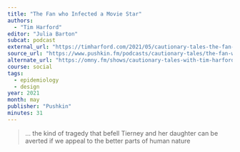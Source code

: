 ```yaml
---
title: "The Fan who Infected a Movie Star"
authors:
  - "Tim Harford"
editor: "Julia Barton"
subcat: podcast
external_url: "https://timharford.com/2021/05/cautionary-tales-the-fan-who-infected-a-movie-star/"
source_url: "https://www.pushkin.fm/podcasts/cautionary-tales/the-fan-who-infected-a-movie-star"
alternate_url: "https://omny.fm/shows/cautionary-tales-with-tim-harford/the-fan-who-infected-a-movie-star"
course: social
tags:
  - epidemiology
  - design
year: 2021
month: may
publisher: "Pushkin"
minutes: 31
---
```


> … the kind of tragedy that befell Tierney and her daughter can be averted if we appeal to the better parts of human nature
